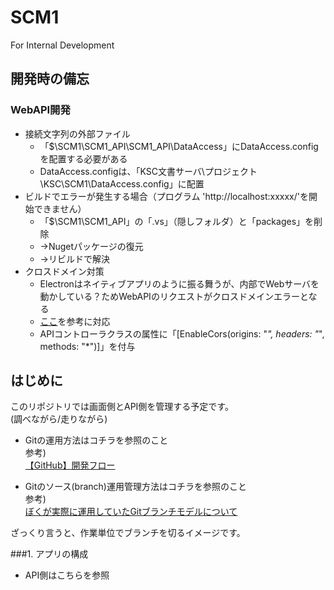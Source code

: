 # SCM1
For Internal Development

## 開発時の備忘
### WebAPI開発
+ 接続文字列の外部ファイル
    + 「$\SCM1\SCM1_API\SCM1_API\DataAccess」にDataAccess.configを配置する必要がある
    + DataAccess.configは、「KSC文書サーバ\プロジェクト\KSC\SCM1\DataAccess.config」に配置
+ ビルドでエラーが発生する場合（プログラム 'http://localhost:xxxxx/'を開始できません）
    + 「$\SCM1\SCM1_API」の「.vs」（隠しフォルダ）と「packages」を削除
    + →Nugetパッケージの復元
    + →リビルドで解決
+ クロスドメイン対策
    + Electronはネイティブアプリのように振る舞うが、内部でWebサーバを動かしている？ためWebAPIのリクエストがクロスドメインエラーとなる
    + [ここ](https://social.technet.microsoft.com/wiki/contents/articles/33771.fix-to-no-access-control-allow-origin-header-is-present-or-working-with-cross-origin-request-in-asp-net-web-api.aspx)を参考に対応
    + APIコントローラクラスの属性に「[EnableCors(origins: "*", headers: "*", methods: "*")]」を付与

## はじめに
このリポジトリでは画面側とAPI側を管理する予定です。  
(調べながら/走りながら)  

+ Gitの運用方法はコチラを参照のこと  
 参考)  
 [【GitHub】開発フロー](https://qiita.com/KokiEnomoto/items/cc155ef12227a6bf3376)  
  
+ Gitのソース(branch)運用管理方法はコチラを参照のこと  
 参考)  
 [ぼくが実際に運用していたGitブランチモデルについて](https://havelog.ayumusato.com/develop/git/e513-git_branch_model.html#e513-2)  
  
ざっくり言うと、作業単位でブランチを切るイメージです。


###1. アプリの構成

+ API側はこちらを参照





